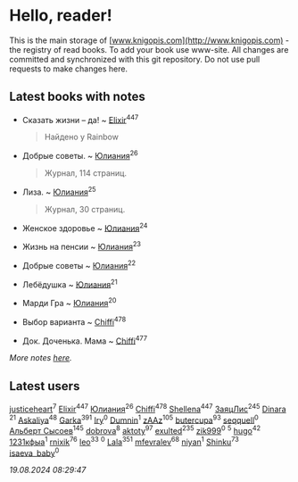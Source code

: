# Hello, reader!
This is the main storage of [www.knigopis.com](http://www.knigopis.com) - the registry of read books.
To add your book use www-site. All changes are committed and synchronized with this git repository.
Do not use pull requests to make changes here.


## Latest books with notes
* Сказать жизни – да! ~ [Elixir](users/115/115826717712507836033-google)<sup>447</sup>
    > Найдено у Rainbow

* Добрые советы. ~ [Юлиания](users/693/69389439-vkontakte)<sup>26</sup>
    > Журнал, 114 страниц.

* Лиза. ~ [Юлиания](users/693/69389439-vkontakte)<sup>25</sup>
    > Журнал, 30 страниц.

* Женское здоровье ~ [Юлиания](users/693/69389439-vkontakte)<sup>24</sup>

* Жизнь на пенсии ~ [Юлиания](users/693/69389439-vkontakte)<sup>23</sup>

* Добрые советы ~ [Юлиания](users/693/69389439-vkontakte)<sup>22</sup>

* Лебёдушка ~ [Юлиания](users/693/69389439-vkontakte)<sup>21</sup>

* Марди Гра ~ [Юлиания](users/693/69389439-vkontakte)<sup>20</sup>

* Выбор варианта ~ [Chiffi](users/105/105831994080785626680-google)<sup>478</sup>

* Док. Доченька. Мама ~ [Chiffi](users/105/105831994080785626680-google)<sup>477</sup>


_More notes [here](latest_books_with_notes.md)._


## Latest users
[justiceheart](users/404/40488888-vkontakte)<sup>7</sup> 
[Elixir](users/115/115826717712507836033-google)<sup>447</sup> 
[Юлиания](users/693/69389439-vkontakte)<sup>26</sup> 
[Chiffi](users/105/105831994080785626680-google)<sup>478</sup> 
[Shellena](users/134/13413591548892934957-mailru)<sup>447</sup> 
[ЗаяцЛис](users/112/112388384595246311466-google)<sup>245</sup> 
[Dinara ](users/107/107718177426132290975-google)<sup>21</sup> 
[Askaliya](users/326/326783541-vkontakte)<sup>48</sup> 
[Garka](users/115/115753719718250012620-google)<sup>391</sup> 
[Iry](users/116/116182444618955408830-google)<sup>0</sup> 
[Dumnin](users/103/103541795835665788358-google)<sup>1</sup> 
[zAAz](users/202/202248233-vkontakte)<sup>105</sup> 
[butercupa](users/193/193697993-vkontakte)<sup>93</sup> 
[seqquell](users/103/103098990387296691783-google)<sup>0</sup> 
[Альберт Сысоев](users/474/47446642-vkontakte)<sup>145</sup> 
[dobrova](users/606/6069210-vkontakte)<sup>8</sup> 
[aktoty](users/275/275766107-vkontakte)<sup>97</sup> 
[exulted](users/100/100599204551896265722-google)<sup>235</sup> 
[zik999](users/105/105622323107798948661-google)<sup>0</sup> 
[](users/115/115095777313809768381-google)<sup>5</sup> 
[hugo](users/105/105063533945004840111-google)<sup>42</sup> 
[1231кфыа](users/692/692142137-vkontakte)<sup>1</sup> 
[rnixik](users/116/116191270391964650818-google)<sup>76</sup> 
[leo](users/106/106915386474260202605-google)<sup>33</sup> 
[](users/358/358594589-vkontakte)<sup>0</sup> 
[Lala](users/761/76187635-vkontakte)<sup>351</sup> 
[mfevralev](users/140/140966150-vkontakte)<sup>68</sup> 
[niyan](users/110/110517883439678622021-google)<sup>1</sup> 
[Shinku](users/109/109176126475581739292-google)<sup>73</sup> 
[isaeva_baby](users/109/109089966297718972425-google)<sup>0</sup> 


_19.08.2024 08:29:47_
